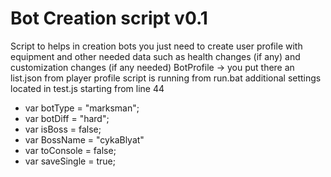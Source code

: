 # Bot Creation script v0.1

Script to helps in creation bots
you just need to create user profile with equipment and other needed data such as health changes (if any) and customization changes (if any needed)
BotProfile -> you put there an list.json from player profile
script is running from run.bat
additional settings located in test.js starting from line 44
* var botType 		= "marksman";
* var botDiff 		= "hard";
* var isBoss		= false;
* var BossName		= "cykaBlyat"
* var toConsole		= false;
* var saveSingle	= true;
